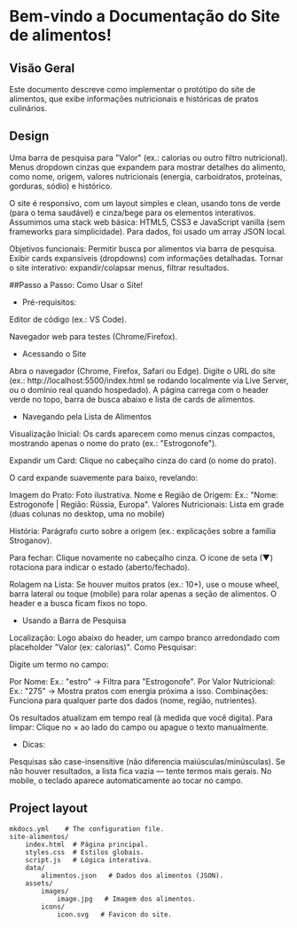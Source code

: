 # Bem-vindo a Documentação do Site de alimentos!

## Visão Geral

Este documento descreve como implementar o protótipo do site de alimentos, que exibe informações nutricionais e históricas de pratos culinários.

## Design

Uma barra de pesquisa para "Valor" (ex.: calorias ou outro filtro nutricional).
Menus dropdown cinzas que expandem para mostrar detalhes do alimento, como nome, origem, valores nutricionais (energia, carboidratos, proteínas, gorduras, sódio) e histórico.


O site é responsivo, com um layout simples e clean, usando tons de verde (para o tema saudável) e cinza/bege para os elementos interativos. Assumimos uma stack web básica: HTML5, CSS3 e JavaScript vanilla (sem frameworks para simplicidade). Para dados, foi usado um array JSON local.

Objetivos funcionais:
Permitir busca por alimentos via barra de pesquisa.
Exibir cards expansíveis (dropdowns) com informações detalhadas.
Tornar o site interativo: expandir/colapsar menus, filtrar resultados.

##Passo a Passo: Como Usar o Site!

* Pré-requisitos:

Editor de código (ex.: VS Code).

Navegador web para testes (Chrome/Firefox).

* Acessando o Site

Abra o navegador (Chrome, Firefox, Safari ou Edge).
Digite o URL do site (ex.: http://localhost:5500/index.html se rodando localmente via Live Server, ou o domínio real quando hospedado).
A página carrega com o header verde no topo, barra de busca abaixo e lista de cards de alimentos.

* Navegando pela Lista de Alimentos

Visualização Inicial: Os cards aparecem como menus cinzas compactos, mostrando apenas o nome do prato (ex.: "Estrogonofe").

Expandir um Card: Clique no cabeçalho cinza do card (o nome do prato).

O card expande suavemente para baixo, revelando:

Imagem do Prato: Foto ilustrativa.
Nome e Região de Origem: Ex.: "Nome: Estrogonofe | Região: Rússia, Europa".
Valores Nutricionais: Lista em grade (duas colunas no desktop, uma no mobile)

História: Parágrafo curto sobre a origem (ex.: explicações sobre a família Stroganov).

Para fechar: Clique novamente no cabeçalho cinza. O ícone de seta (▼) rotaciona para indicar o estado (aberto/fechado).

Rolagem na Lista: Se houver muitos pratos (ex.: 10+), use o mouse wheel, barra lateral ou toque (mobile) para rolar apenas a seção de alimentos. O header e a busca ficam fixos no topo.

* Usando a Barra de Pesquisa

Localização: Logo abaixo do header, um campo branco arredondado com placeholder "Valor (ex: calorias)".
Como Pesquisar:

Digite um termo no campo:

Por Nome: Ex.: "estro" → Filtra para "Estrogonofe".
Por Valor Nutricional: Ex.: "275" → Mostra pratos com energia próxima a isso.
Combinações: Funciona para qualquer parte dos dados (nome, região, nutrientes).


Os resultados atualizam em tempo real (à medida que você digita).
Para limpar: Clique no × ao lado do campo ou apague o texto manualmente.

* Dicas:

Pesquisas são case-insensitive (não diferencia maiúsculas/minúsculas).
Se não houver resultados, a lista fica vazia — tente termos mais gerais.
No mobile, o teclado aparece automaticamente ao tocar no campo.

## Project layout

    mkdocs.yml    # The configuration file.
    site-alimentos/
        index.html  # Página principal.
        styles.css  # Estilos globais.
        script.js   # Lógica interativa.
        data/
            alimentos.json   # Dados dos alimentos (JSON).
        assets/
            images/
                image.jpg   # Imagem dos alimentos.
            icons/
                icon.svg   # Favicon do site.







